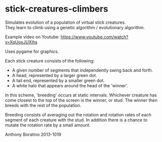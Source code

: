 # stick-creatures-climbers

Simulates evolution of a population of virtual stick creatures.  
They learn to climb using a genetic algorithm / evolutionary algorithm.

Example video on Youtube: https://www.youtube.com/watch?v=XqUoxJUXihs

Uses pygame for graphics.

Each stick creature consists of the following:

  - A given number of segments that independently swing back and forth.
  - A head, represented by a larger green dot. 
  - A tail end, represented by a smaller green dot.
  - A white halo that appears around the head of the 'winner'.

In this scheme, 'breeding' occurs at static intervals.  Whichever
creature has come closest to the top of the screen is the winner, or stud.
The winner then breeds with the rest of the population.

Breeding consists of averaging out the rotation and rotation rates of each 
segment of each creature with the stud.  In addition there is a chance to 
mutate the rotation rate by a small amount.

Anthony Boratino 2013-1019


